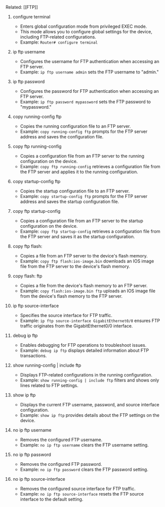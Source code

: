 Related: [[FTP]]

1. configure terminal
   - Enters global configuration mode from privileged EXEC mode.
   - This mode allows you to configure global settings for the device, including FTP-related configurations.
   - Example: `Router# configure terminal`

2. ip ftp username <username>
   - Configures the username for FTP authentication when accessing an FTP server.
   - Example: `ip ftp username admin` sets the FTP username to "admin."

3. ip ftp password <password>
   - Configures the password for FTP authentication when accessing an FTP server.
   - Example: `ip ftp password mypassword` sets the FTP password to "mypassword."

4. copy running-config ftp
   - Copies the running configuration file to an FTP server.
   - Example: `copy running-config ftp` prompts for the FTP server address and saves the configuration file.

5. copy ftp running-config
   - Copies a configuration file from an FTP server to the running configuration on the device.
   - Example: `copy ftp running-config` retrieves a configuration file from the FTP server and applies it to the running configuration.

6. copy startup-config ftp
   - Copies the startup configuration file to an FTP server.
   - Example: `copy startup-config ftp` prompts for the FTP server address and saves the startup configuration file.

7. copy ftp startup-config
   - Copies a configuration file from an FTP server to the startup configuration on the device.
   - Example: `copy ftp startup-config` retrieves a configuration file from the FTP server and saves it as the startup configuration.

8. copy ftp flash:<filename>
   - Copies a file from an FTP server to the device's flash memory.
   - Example: `copy ftp flash:ios-image.bin` downloads an IOS image file from the FTP server to the device's flash memory.

9. copy flash:<filename> ftp
   - Copies a file from the device's flash memory to an FTP server.
   - Example: `copy flash:ios-image.bin ftp` uploads an IOS image file from the device's flash memory to the FTP server.

10. ip ftp source-interface <interface>
    - Specifies the source interface for FTP traffic.
    - Example: `ip ftp source-interface GigabitEthernet0/0` ensures FTP traffic originates from the GigabitEthernet0/0 interface.

11. debug ip ftp
    - Enables debugging for FTP operations to troubleshoot issues.
    - Example: `debug ip ftp` displays detailed information about FTP transactions.

12. show running-config | include ftp
    - Displays FTP-related configurations in the running configuration.
    - Example: `show running-config | include ftp` filters and shows only lines related to FTP settings.

13. show ip ftp
    - Displays the current FTP username, password, and source interface configuration.
    - Example: `show ip ftp` provides details about the FTP settings on the device.

14. no ip ftp username
    - Removes the configured FTP username.
    - Example: `no ip ftp username` clears the FTP username setting.

15. no ip ftp password
    - Removes the configured FTP password.
    - Example: `no ip ftp password` clears the FTP password setting.

16. no ip ftp source-interface
    - Removes the configured source interface for FTP traffic.
    - Example: `no ip ftp source-interface` resets the FTP source interface to the default setting.